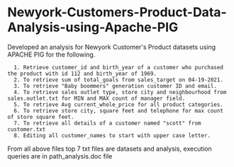 # Newyork-Customers-Product-Data-Analysis-using-Apache-PIG
Developed an analysis for Newyork Customer's Product datasets using APACHE PIG  for the following.

      1. Retrieve customer_id and birth_year of a customer who purchased the product with id 112 and birth_year of 1969.
      2. To retrieve sum of total_goals from sales_target on 04-19-2021.
      3. To retrieve "Baby boommers" generation customer ID and email.
      4. To retrieve sales outlet type, store city and neighbourhood from sales.outlet.txt for MIN and MAX count of manager field.
      5. To retrieve Avg current_whole_price for all product categories.
      6. To retrieve store city, square feet and telephone for max count of store square feet.
      7. To retrieve all details of a customer named "scott" from customer.txt
      8. Editing all customer_names to start with upper case letter.
      
From all above files top 7 txt files are datasets and analysis, execution queries are in path_analysis.doc file
